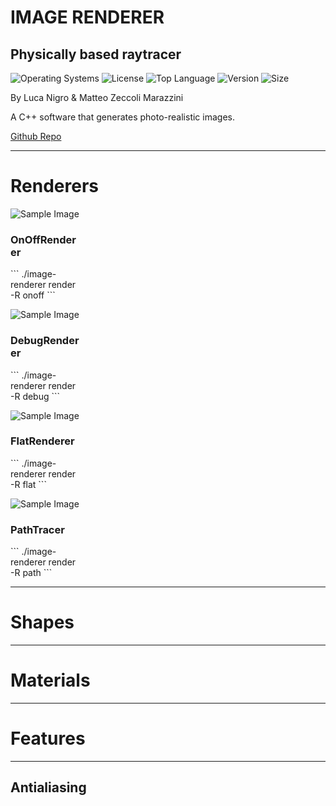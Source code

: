 <!-- .slide: data-state="layout-title"  -->

# IMAGE RENDERER

## Physically based raytracer

![Operating Systems](https://img.shields.io/badge/OS-Linux%20%7C%20MacOS%20%7C%20Windows-lightgrey)
![License](https://img.shields.io/github/license/teozec/image-renderer)
![Top Language](https://img.shields.io/github/languages/top/teozec/image-renderer)
![Version](https://img.shields.io/github/v/release/teozec/image-renderer)
![Size](https://img.shields.io/github/repo-size/teozec/image-renderer)

<p>By Luca Nigro & Matteo Zeccoli Marazzini</p>

<p>A C++ software that generates photo-realistic images.</p>
  
<p class="no-fragment btn-group" role="group" aria-label="Basic example">
<a class="btn btn-lg btn-warning text-dark" href="https://github.com/teozec/image-renderer">Github Repo</a>
</p>

---

<!-- .slide: data-state="layout-has-icon" -->

# Renderers

<div class="card-group">
  <div class="card fragment fade-in-then-semi-out" style="width: 8em">
    <img data-src="images/renderer/onoff.png" class="card-img-top img-fluid" alt="Sample Image">
    <div class="card-body">
      <h3 class="card-title">OnOffRenderer</h3>
      <p class="card-text">
        ```
          ./image-renderer render -R onoff
        ```
      </p>
    </div>
  </div>
  <div class="card-group">
  <div class="card fragment fade-in-then-semi-out" style="width: 8em">
    <img data-src="images/renderer/debug.png" class="card-img-top img-fluid" alt="Sample Image">
    <div class="card-body">
      <h3 class="card-title">DebugRenderer</h3>
      <p class="card-text">
        ```
          ./image-renderer render -R debug
        ```
      </p>
    </div>
  </div>
  <div class="card fragment fade-in-then-semi-out" style="width: 8em">
    <img data-src="images/renderer/flat.png" class="card-img-top img-fluid" alt="Sample Image">
    <div class="card-body">
      <h3 class="card-title">FlatRenderer</h3>
      <p class="card-text">
        ```
          ./image-renderer render -R flat
        ```
      </p>
    </div>
  </div>
  <div class="card fragment fade-in-then-semi-out" style="width: 8em">
    <img data-src="images/renderer/path.png" class="card-img-top img-fluid" alt="Sample Image">
    <div class="card-body">
      <h3 class="card-title">PathTracer</h3>
      <p class="card-text">
        ```
          ./image-renderer render -R path
        ```
      </p>
    </div>
  </div>
</div>

---

<!-- .slide: data-state="layout-has-icon" -->

# Shapes

---

<!-- .slide: data-state="layout-has-icon" -->

# Materials

---

<!-- .slide: data-state="layout-has-icon" -->

# Features

---

<!-- .slide: data-state="layout-mostly-image" data-background-image="images/antialiasing.gif" -->

## Antialiasing


